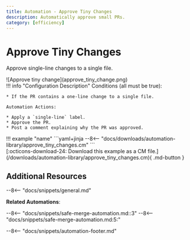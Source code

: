```yaml
---
title: Automation - Approve Tiny Changes
description: Automatically approve small PRs.
category: [efficiency]
---
```

# Approve Tiny Changes

Approve single-line changes to a single file.

<div class="automationImage" style="align:right" markdown="1">
![Approve tiny change](approve_tiny_change.png)
</div>
<div class="automationDescription" markdown="1">
!!! info "Configuration Description"
    Conditions (all must be true):

    * If the PR contains a one-line change to a single file.

    Automation Actions:

    * Apply a `single-line` label.
    * Approve the PR.
    * Post a comment explaining why the PR was approved.
</div>
!!! example "name"
    ```yaml+jinja
    --8<-- "docs/downloads/automation-library/approve_tiny_changes.cm"
    ```
    <div class="result" markdown>
      <span>
      [:octicons-download-24: Download this example as a CM file.](/downloads/automation-library/approve_tiny_changes.cm){ .md-button }
      </span>
    </div>

## Additional Resources

--8<-- "docs/snippets/general.md"

**Related Automations**:

--8<-- "docs/snippets/safe-merge-automation.md::3"
--8<-- "docs/snippets/safe-merge-automation.md:5:"

--8<-- "docs/snippets/automation-footer.md"
